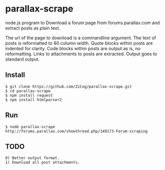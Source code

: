 parallax-scrape
===============

node.js program to Download a forum page from forums.parallax.com and extract posts as plain text.

The url  of the page to download is a commandline argument.
The text of posts is reformatted to 80 column width.
Quote blocks within posts are indented for clarity.
Code blocks within posts are output as is, no reformatting.
Links to attachments to posts are extracted.
Output goes to standard output.

Install
-------

    $ git clone https://github.com/ZiCog/parallax-scrape.git
    $ cd parallax-scrape
    $ npm install request
    $ npm install htmlparser2


Run
---

    $ node parallax-scrape http://forums.parallax.com/showthread.php/149173-Forum-scraping

TODO
----

    0) Better output format.
    1) Download all post attachments.


